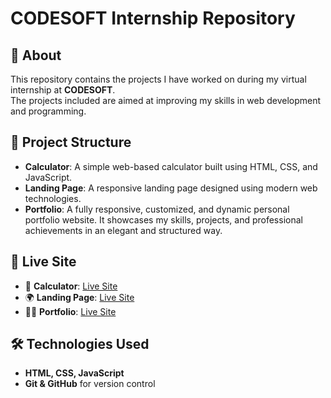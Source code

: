 # CODESOFT Internship Repository  

## 📌 About  
This repository contains the projects I have worked on during my virtual internship at **CODESOFT**.  
The projects included are aimed at improving my skills in web development and programming.  

## 📂 Project Structure  
- **Calculator**: A simple web-based calculator built using HTML, CSS, and JavaScript.  
- **Landing Page**: A responsive landing page designed using modern web technologies.  
- **Portfolio**: A fully responsive, customized, and dynamic personal portfolio website.
  It showcases my skills, projects, and professional achievements in an elegant and structured way.  

## 🚀 Live Site  
- 🔢 **Calculator**: [Live Site](https://wbasic-calculator.netlify.app)  
- 🌍 **Landing Page**: [Live Site](https://demo-landing-page01.netlify.app)  
- 👨‍💻 **Portfolio**: [Live Site](https://mdmeahadi.netlify.app)  

## 🛠️ Technologies Used  
- **HTML, CSS, JavaScript**  
- **Git & GitHub** for version control  


